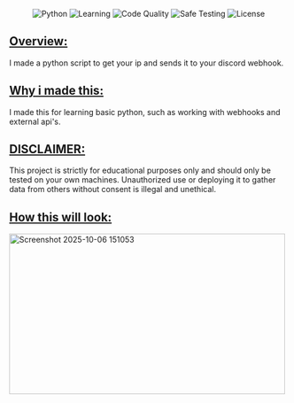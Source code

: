 <p align="center">
  <!-- Languages -->
  <img alt="Python" src="https://img.shields.io/badge/Python-3776AB?style=for-the-badge&logo=python&logoColor=white" />
  
  <!-- Learning / Educational -->
  <img alt="Learning" src="https://img.shields.io/badge/Learning-Python-blue?style=for-the-badge&logo=python&logoColor=white" />
  
  <!-- Code style / Safety -->
  <img alt="Code Quality" src="https://img.shields.io/badge/Code%20Quality-Good-brightgreen?style=for-the-badge" />
  <img alt="Safe Testing" src="https://img.shields.io/badge/Safe%20Testing-Yes-brightgreen?style=for-the-badge" />
  
  <!-- License -->
  <img alt="License" src="https://img.shields.io/badge/License-MIT-lightgrey?style=for-the-badge&logo=opensourceinitiative" />
</p>




<h2><u>Overview:</u></h2>

I made a python script to get your ip and sends it to your discord webhook.

<h2><u>Why i made this:</u></h2>

I made this for learning basic python, such as working with webhooks and external api's.

<h2><u>DISCLAIMER:</u></h2>

This project is strictly for educational purposes only and should only be tested on your own machines. Unauthorized use or deploying it to gather data from others without consent is illegal and unethical.

<h2><u>How this will look:</u></h2>



<img width="498" height="290" alt="Screenshot 2025-10-06 151053" src="https://github.com/user-attachments/assets/c29de408-647c-4ac9-87f1-9f4ea4421eb2" />

